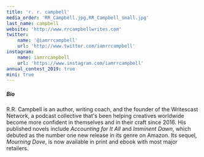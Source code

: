 ```yaml
---
title: 'r. r. campbell'
media_order: 'RR_Campbell.jpg,RR_Campbell_small.jpg'
last_name: campbell
website: 'http://www.rrcampbellwrites.com'
twitter:
    name: '@iamrrcampbell'
    url: 'http://www.twitter.com/iamrrcampbell'
instagram:
    name: iamrrcampbell
    url: 'https://www.instagram.com/iamrrcampbell'
annual_contest_2019: true
mini: true
---
```


##### Bio

R.R. Campbell is an author, writing coach, and the founder of the Writescast Network, a podcast collective that's been helping creatives worldwide become more confident in themselves and in their craft since 2016. His published novels include _Accounting for It All_ and _Imminent Dawn_, which debuted as the number one new release in its genre on Amazon. Its sequel, _Mourning Dove_, is now available in print and ebook with most major retailers.
